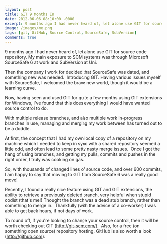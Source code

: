 ```yaml
---
layout: post
title: GIT 9 Months In
date: 2012-06-06 08:10:00 -0000
excerpt: 9 months ago I had never heard of, let alone use GIT for source code repository.
image: /images/me.png
tags: [git, GitHub, Source Control, SourceSafe, SubVersion]
comments: true
---
```


9 months ago I had never heard of, let alone use GIT for source code repository.
My main exposure to SCM systems was through Microsoft SourceSafe 6 at work and SubVersion at Uni.

Then the company I work for decided that SourceSafe was dated, and something new was needed.  Introducing GIT.
Having various issues myself with SourceSafe, I welcomed the brave new world, though it would be a learning curve.

Now, having seen and used GIT for quite a few months using GIT extensions for Windows, I've found that this does everything I would have wanted source control to do.

With multiple release branches, and also multiple work in-progress branches in use, managing and merging my work between has turned out to be a doddle.

At first, the concept that I had my own local copy of a repository on my machine which I needed to keep in sync with a shared repository seemed a little odd, and often lead to some pretty nasty merge issues.  Once I got the hang of using branches, and getting my pulls, commits and pushes in the right order, I truly was cooking on gas.

So, with thousands of changed lines of source code, and over 600 commits, I am happy to say that moving to GIT from SourceSafe 6 was a really good move!

Recently, I found a really nice feature using GIT and GIT extensions, the ability to retrieve a previously deleted branch, very helpful when stupid codist (that's me!) Thought the branch was a dead stub branch, rather than something to merge in.  Thankfully (with the advice of a co-worker) I was able to get back hours, if not days of work.

To round off, if you're looking to change your source control, then it will be worth checking out GIT (<http://git-scm.com/>).  Also, for a free (on something open source) repository hosting, GitHub is also worth a look (<http://github.com>).

